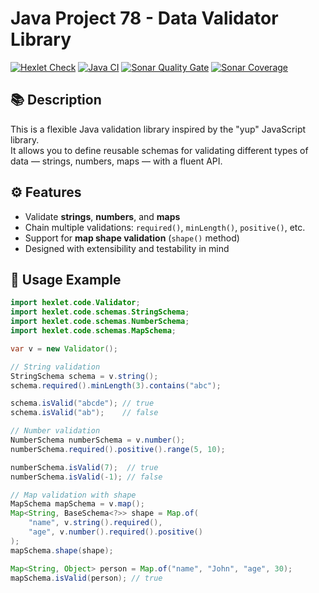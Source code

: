 # Java Project 78 - Data Validator Library

[![Hexlet Check](https://github.com/VasylP0/java-project-78/actions/workflows/hexlet-check.yml/badge.svg)](https://github.com/VasylP0/java-project-78/actions)
[![Java CI](https://github.com/VasylP0/java-project-78/actions/workflows/main.yml/badge.svg)](https://github.com/VasylP0/java-project-78/actions)
[![Sonar Quality Gate](https://sonarcloud.io/api/project_badges/measure?project=VasylP0_java-project-78&metric=alert_status)](https://sonarcloud.io/summary/new_code?id=VasylP0_java-project-78)
[![Sonar Coverage](https://sonarcloud.io/api/project_badges/measure?project=VasylP0_java-project-78&metric=coverage)](https://sonarcloud.io/summary/new_code?id=VasylP0_java-project-78)


## 📚 Description

This is a flexible Java validation library inspired by the "yup" JavaScript library.  
It allows you to define reusable schemas for validating different types of data — strings, numbers, maps — with a fluent API.

## ⚙️ Features

- Validate **strings**, **numbers**, and **maps**
- Chain multiple validations: `required()`, `minLength()`, `positive()`, etc.
- Support for **map shape validation** (`shape()` method)
- Designed with extensibility and testability in mind

## 🚀 Usage Example

```java
import hexlet.code.Validator;
import hexlet.code.schemas.StringSchema;
import hexlet.code.schemas.NumberSchema;
import hexlet.code.schemas.MapSchema;

var v = new Validator();

// String validation
StringSchema schema = v.string();
schema.required().minLength(3).contains("abc");

schema.isValid("abcde"); // true
schema.isValid("ab");    // false

// Number validation
NumberSchema numberSchema = v.number();
numberSchema.required().positive().range(5, 10);

numberSchema.isValid(7);  // true
numberSchema.isValid(-1); // false

// Map validation with shape
MapSchema mapSchema = v.map();
Map<String, BaseSchema<?>> shape = Map.of(
    "name", v.string().required(),
    "age", v.number().required().positive()
);
mapSchema.shape(shape);

Map<String, Object> person = Map.of("name", "John", "age", 30);
mapSchema.isValid(person); // true

